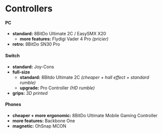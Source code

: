 # Controllers

#### PC

- **standard:** 8BitDo Ultimate 2C / EasySMX X20
	- **more features:** Flydigi Vader 4 Pro *(pricier)*
- **retro:** 8BitDo SN30 Pro

#### Switch

- **standard:** Joy-Cons
- **full-size** 
	- **standard:** 8Bitdo Ultimate 2C *(cheaper + hall effect + standard rumble)*
	- **upgrade:** Pro Controller *(HD rumble)*
- **grips:** *3D printed* 

#### Phones

- **cheaper + more ergonomic:** 8BitDo Ultimate Mobile Gaming Controller
- **more features:** Backbone One
- **magnetic:** OhSnap MCON